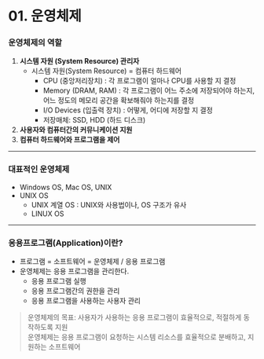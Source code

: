 # 01. 운영체제

### 운영체제의 역할
1. **시스템 자원 (System Resource) 관리자**
	* 시스템 자원(System Resource) = 컴퓨터 하드웨어
		* CPU (중앙저리장치) : 각 프로그램이 얼마나 CPU를 사용할 지 결정
		* Memory (DRAM, RAM) : 각 프로그램이 어느 주소에 저장되어야 하는지, 어느 정도의 메모리 공간을 확보해줘야 하는지를 결정
		* I/O Devices (입출력 장치) : 어떻게, 어디에 저장할 지 결정
		* 저장매체: SSD, HDD (하드 디스크)
2. **사용자와 컴퓨터간의 커뮤니케이션 지원**
3. **컴퓨터 하드웨어와 프로그램을 제어**

- - - -

### 대표적인 운영체제
* Windows OS, Mac OS, UNIX
* UNIX OS
	* UNIX 계열 OS : UNIX와 사용법이나, OS 구조가 유사
	* LINUX OS

- - - -

### 응용프로그램(Application)이란?
* 프로그램 = 소프트웨어 = 운영체제 / 응용 프로그램
* 운영체제는 응용 프로그램을 관리한다.
	* 응용 프로그램 실행
	* 응용 프로그램간의 권한을 관리
	* 응용 프로그램을 사용하는 사용자 관리

> 운영체제의 목표: 사용자가 사용하는 응용 프로그램이 효율적으로, 적절하게 동작하도록 지원  
> 운영체제는 응용 프로그램이 요청하는 시스템 리소스를 효율적으로 분배하고, 지원하는 소프트웨어  
